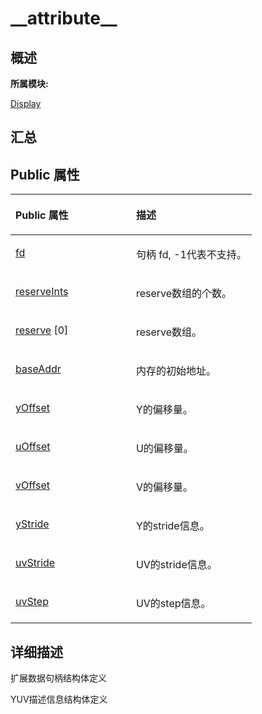 # \_\_attribute\_\_<a name="ZH-CN_TOPIC_0000001290840896"></a>

## **概述**<a name="section673903496083931"></a>

**所属模块:**

[Display](_display.md)

## **汇总**<a name="section289486358083931"></a>

## Public 属性<a name="pub-attribs"></a>

<a name="table22048753083931"></a>
<table><thead align="left"><tr id="row1081841495083931"><th class="cellrowborder" valign="top" width="50%" id="mcps1.1.3.1.1"><p id="p432366277083931"><a name="p432366277083931"></a><a name="p432366277083931"></a>Public 属性</p>
</th>
<th class="cellrowborder" valign="top" width="50%" id="mcps1.1.3.1.2"><p id="p649454764083931"><a name="p649454764083931"></a><a name="p649454764083931"></a>描述</p>
</th>
</tr>
</thead>
<tbody><tr id="row1736947065083931"><td class="cellrowborder" valign="top" width="50%" headers="mcps1.1.3.1.1 "><p id="p1504901718083931"><a name="p1504901718083931"></a><a name="p1504901718083931"></a><a href="_display.md#ga00b8c13b643a505c2f57391e59ac003a">fd</a></p>
</td>
<td class="cellrowborder" valign="top" width="50%" headers="mcps1.1.3.1.2 "><p id="entry1095423253083931p0"><a name="entry1095423253083931p0"></a><a name="entry1095423253083931p0"></a>句柄 fd, -1代表不支持。</p>
</td>
</tr>
<tr id="row266659616083931"><td class="cellrowborder" valign="top" width="50%" headers="mcps1.1.3.1.1 "><p id="p1735535688083931"><a name="p1735535688083931"></a><a name="p1735535688083931"></a><a href="_display.md#gacb5068093380826b00d3150ba2d2219b">reserveInts</a></p>
</td>
<td class="cellrowborder" valign="top" width="50%" headers="mcps1.1.3.1.2 "><p id="entry372001112083931p0"><a name="entry372001112083931p0"></a><a name="entry372001112083931p0"></a>reserve数组的个数。</p>
</td>
</tr>
<tr id="row1615472569083931"><td class="cellrowborder" valign="top" width="50%" headers="mcps1.1.3.1.1 "><p id="p1637380564083931"><a name="p1637380564083931"></a><a name="p1637380564083931"></a><a href="_display.md#ga449d09c2d41c4c349555fdaee33c1784">reserve</a> [0]</p>
</td>
<td class="cellrowborder" valign="top" width="50%" headers="mcps1.1.3.1.2 "><p id="entry518549547083931p0"><a name="entry518549547083931p0"></a><a name="entry518549547083931p0"></a>reserve数组。</p>
</td>
</tr>
<tr id="row1520855335083931"><td class="cellrowborder" valign="top" width="50%" headers="mcps1.1.3.1.1 "><p id="p1582526929083931"><a name="p1582526929083931"></a><a name="p1582526929083931"></a><a href="_display.md#ga68203b8c783d3f7a93f7539a8e8db29f">baseAddr</a></p>
</td>
<td class="cellrowborder" valign="top" width="50%" headers="mcps1.1.3.1.2 "><p id="entry190134494083931p0"><a name="entry190134494083931p0"></a><a name="entry190134494083931p0"></a>内存的初始地址。</p>
</td>
</tr>
<tr id="row1313672604083931"><td class="cellrowborder" valign="top" width="50%" headers="mcps1.1.3.1.1 "><p id="p308744888083931"><a name="p308744888083931"></a><a name="p308744888083931"></a><a href="_display.md#ga91a7fb96d8a22e07752101f06d40520a">yOffset</a></p>
</td>
<td class="cellrowborder" valign="top" width="50%" headers="mcps1.1.3.1.2 "><p id="entry539672085083931p0"><a name="entry539672085083931p0"></a><a name="entry539672085083931p0"></a>Y的偏移量。</p>
</td>
</tr>
<tr id="row183671418083931"><td class="cellrowborder" valign="top" width="50%" headers="mcps1.1.3.1.1 "><p id="p314461378083931"><a name="p314461378083931"></a><a name="p314461378083931"></a><a href="_display.md#ga6d7037f1bd2af0f04eaeef10e325ad61">uOffset</a></p>
</td>
<td class="cellrowborder" valign="top" width="50%" headers="mcps1.1.3.1.2 "><p id="entry995749453083931p0"><a name="entry995749453083931p0"></a><a name="entry995749453083931p0"></a>U的偏移量。</p>
</td>
</tr>
<tr id="row1533115832083931"><td class="cellrowborder" valign="top" width="50%" headers="mcps1.1.3.1.1 "><p id="p1048909536083931"><a name="p1048909536083931"></a><a name="p1048909536083931"></a><a href="_display.md#gaa3efa7e3c6933fe3cc3f8ed90b416c04">vOffset</a></p>
</td>
<td class="cellrowborder" valign="top" width="50%" headers="mcps1.1.3.1.2 "><p id="entry1346945620083931p0"><a name="entry1346945620083931p0"></a><a name="entry1346945620083931p0"></a>V的偏移量。</p>
</td>
</tr>
<tr id="row1181547691083931"><td class="cellrowborder" valign="top" width="50%" headers="mcps1.1.3.1.1 "><p id="p2009283017083931"><a name="p2009283017083931"></a><a name="p2009283017083931"></a><a href="_display.md#ga014bb0a4ed289263ba0e8b26c21a82bc">yStride</a></p>
</td>
<td class="cellrowborder" valign="top" width="50%" headers="mcps1.1.3.1.2 "><p id="entry1814717089083931p0"><a name="entry1814717089083931p0"></a><a name="entry1814717089083931p0"></a>Y的stride信息。</p>
</td>
</tr>
<tr id="row38343580083931"><td class="cellrowborder" valign="top" width="50%" headers="mcps1.1.3.1.1 "><p id="p1644749006083931"><a name="p1644749006083931"></a><a name="p1644749006083931"></a><a href="_display.md#ga2f57ca4dcc05ebddcb6fc972568b51b8">uvStride</a></p>
</td>
<td class="cellrowborder" valign="top" width="50%" headers="mcps1.1.3.1.2 "><p id="entry906937830083931p0"><a name="entry906937830083931p0"></a><a name="entry906937830083931p0"></a>UV的stride信息。</p>
</td>
</tr>
<tr id="row329604473083931"><td class="cellrowborder" valign="top" width="50%" headers="mcps1.1.3.1.1 "><p id="p543650529083931"><a name="p543650529083931"></a><a name="p543650529083931"></a><a href="_display.md#ga68cf3b36086f520ff555234ace960196">uvStep</a></p>
</td>
<td class="cellrowborder" valign="top" width="50%" headers="mcps1.1.3.1.2 "><p id="entry778023784083931p0"><a name="entry778023784083931p0"></a><a name="entry778023784083931p0"></a>UV的step信息。</p>
</td>
</tr>
</tbody>
</table>

## **详细描述**<a name="section1965903350083931"></a>

扩展数据句柄结构体定义

YUV描述信息结构体定义

